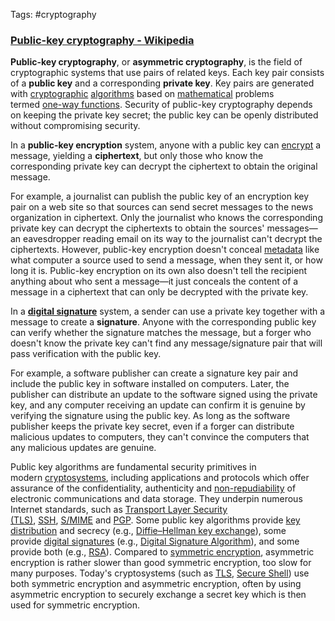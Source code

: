 Tags: #cryptography 

### [Public-key cryptography - Wikipedia](https://en.wikipedia.org/wiki/Public-key_cryptography)

**Public-key cryptography**, or **asymmetric cryptography**, is the field of cryptographic systems that use pairs of related keys. Each key pair consists of a **public key** and a corresponding **private key**. Key pairs are generated with [cryptographic](https://en.wikipedia.org/wiki/Cryptographic "Cryptographic") [algorithms](https://en.wikipedia.org/wiki/Algorithms "Algorithms") based on [mathematical](https://en.wikipedia.org/wiki/Mathematical "Mathematical") problems termed [one-way functions](https://en.wikipedia.org/wiki/One-way_function "One-way function"). Security of public-key cryptography depends on keeping the private key secret; the public key can be openly distributed without compromising security.

In a **public-key encryption** system, anyone with a public key can [encrypt](https://en.wikipedia.org/wiki/Encryption "Encryption") a message, yielding a **ciphertext**, but only those who know the corresponding private key can decrypt the ciphertext to obtain the original message.

For example, a journalist can publish the public key of an encryption key pair on a web site so that sources can send secret messages to the news organization in ciphertext. Only the journalist who knows the corresponding private key can decrypt the ciphertexts to obtain the sources' messages—an eavesdropper reading email on its way to the journalist can't decrypt the ciphertexts. However, public-key encryption doesn't conceal [metadata](https://en.wikipedia.org/wiki/Metadata "Metadata") like what computer a source used to send a message, when they sent it, or how long it is. Public-key encryption on its own also doesn't tell the recipient anything about who sent a message—it just conceals the content of a message in a ciphertext that can only be decrypted with the private key.

In a **[digital signature](https://en.wikipedia.org/wiki/Digital_signature "Digital signature")** system, a sender can use a private key together with a message to create a **signature**. Anyone with the corresponding public key can verify whether the signature matches the message, but a forger who doesn't know the private key can't find any message/signature pair that will pass verification with the public key.

For example, a software publisher can create a signature key pair and include the public key in software installed on computers. Later, the publisher can distribute an update to the software signed using the private key, and any computer receiving an update can confirm it is genuine by verifying the signature using the public key. As long as the software publisher keeps the private key secret, even if a forger can distribute malicious updates to computers, they can't convince the computers that any malicious updates are genuine.

Public key algorithms are fundamental security primitives in modern [cryptosystems](https://en.wikipedia.org/wiki/Cryptosystem "Cryptosystem"), including applications and protocols which offer assurance of the confidentiality, authenticity and [non-repudiability](https://en.wikipedia.org/wiki/Non-repudiation "Non-repudiation") of electronic communications and data storage. They underpin numerous Internet standards, such as [Transport Layer Security (TLS)](https://en.wikipedia.org/wiki/Transport_Layer_Security "Transport Layer Security"), [SSH](https://en.wikipedia.org/wiki/SSH "SSH"), [S/MIME](https://en.wikipedia.org/wiki/S/MIME "S/MIME") and [PGP](https://en.wikipedia.org/wiki/Pretty_Good_Privacy "Pretty Good Privacy"). Some public key algorithms provide [key distribution](https://en.wikipedia.org/wiki/Key_distribution "Key distribution") and secrecy (e.g., [Diffie–Hellman key exchange](https://en.wikipedia.org/wiki/Diffie%E2%80%93Hellman_key_exchange "Diffie–Hellman key exchange")), some provide [digital signatures](https://en.wikipedia.org/wiki/Digital_signature "Digital signature") (e.g., [Digital Signature Algorithm](https://en.wikipedia.org/wiki/Digital_Signature_Algorithm "Digital Signature Algorithm")), and some provide both (e.g., [RSA](https://en.wikipedia.org/wiki/RSA_(algorithm) "RSA (algorithm)")). Compared to [symmetric encryption](https://en.wikipedia.org/wiki/Symmetric_encryption "Symmetric encryption"), asymmetric encryption is rather slower than good symmetric encryption, too slow for many purposes. Today's cryptosystems (such as [TLS](https://en.wikipedia.org/wiki/Transport_Layer_Security "Transport Layer Security"), [Secure Shell](https://en.wikipedia.org/wiki/Secure_Shell "Secure Shell")) use both symmetric encryption and asymmetric encryption, often by using asymmetric encryption to securely exchange a secret key which is then used for symmetric encryption.